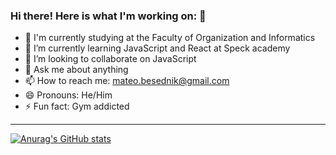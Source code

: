 ### Hi there! Here is what I'm working on: 👋

- 🔭 I'm currently studying at the Faculty of Organization and Informatics
- 🌱 I’m currently learning JavaScript and React at Speck academy
- 👯 I’m looking to collaborate on JavaScript
- 💬 Ask me about anything
- 📫 How to reach me: mateo.besednik@gmail.com
- 😄 Pronouns: He/Him
- ⚡ Fun fact: Gym addicted
_________________________________________

[![Anurag's GitHub stats](https://github-readme-stats.vercel.app/api?username=mbesednik)](https://github.com/anuraghazra/github-readme-stats)
